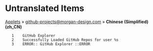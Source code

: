 # Untranslated Items
[Applets](../../../README.md) &#187; [github-projects@morgan-design.com](../README.md) &#187; **Chinese (Simplified) (zh_CN)**

       1	GitHub Explorer
       2	Successfully Loaded GitHub Repos for user %s
       3	ERROR:: GitHub Explorer ::ERROR
